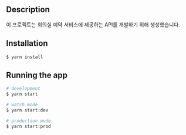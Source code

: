 
## Description

이 프로젝트는 회의실 예약 서비스에 제공하는 API를 개발하기 위해 생성했습니다.

## Installation

```bash
$ yarn install
```

## Running the app

```bash
# development
$ yarn start

# watch mode
$ yarn start:dev

# production mode
$ yarn start:prod
```

